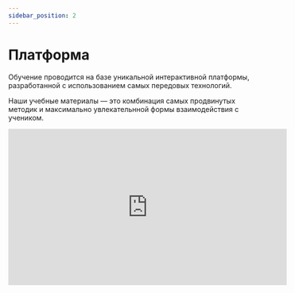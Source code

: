 ```yaml
---
sidebar_position: 2
---
```


# Платформа

Обучение проводится на базе уникальной интерактивной платформы, разработанной с использованием самых передовых технологий.

Наши учебные материалы &mdash; это комбинация самых продвинутых методик и максимально увлекательнной формы взаимодействия с учеником.

<iframe width="560" height="315" src="https://www.youtube.com/embed/1gIBaT39hNQ?si=q1iqpv2_b8r_eFmt" title="YouTube video player" frameborder="0" allow="accelerometer; autoplay; clipboard-write; encrypted-media; gyroscope; picture-in-picture; web-share" allowfullscreen></iframe>
